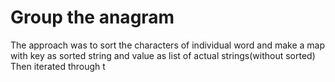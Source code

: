 # Group the anagram 

The approach was to sort the characters of individual word and make a map with key as sorted string and value as list of actual strings(without sorted)
Then iterated through t